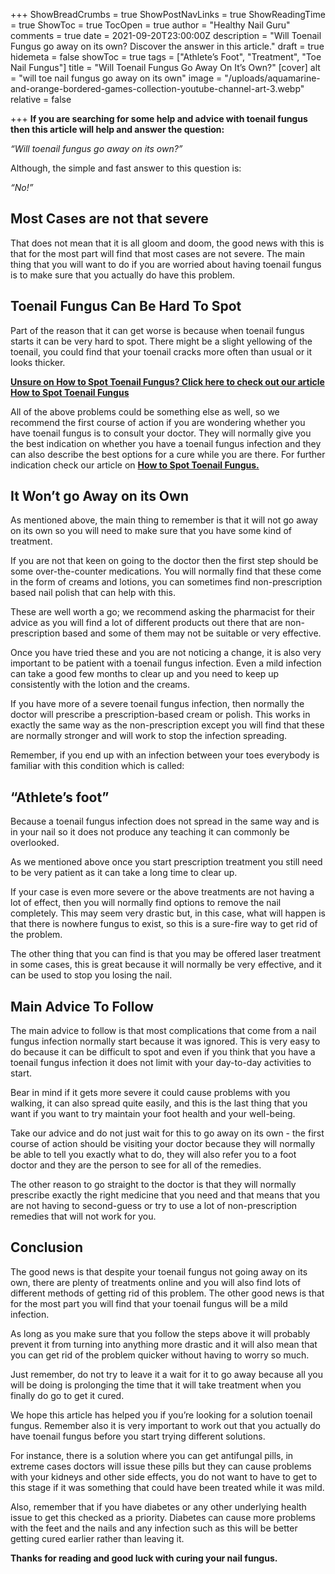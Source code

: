 +++
ShowBreadCrumbs = true
ShowPostNavLinks = true
ShowReadingTime = true
ShowToc = true
TocOpen = true
author = "Healthy Nail Guru"
comments = true
date = 2021-09-20T23:00:00Z
description = "Will Toenail Fungus go away on its own? Discover the answer in this article."
draft = true
hidemeta = false
showToc = true
tags = ["Athlete’s Foot", "Treatment", "Toe Nail Fungus"]
title = "Will Toenail Fungus Go Away On It’s Own?"
[cover]
alt = "will toe nail fungus go away on its own"
image = "/uploads/aquamarine-and-orange-bordered-games-collection-youtube-channel-art-3.webp"
relative = false

+++
**If you are searching for some help and advice with toenail fungus then this article will help and answer the question:**

_“Will toenail fungus go away on its own?”_

Although, the simple and fast answer to this question is:

_“No!”_

## Most Cases are not that severe

That does not mean that it is all gloom and doom, the good news with this is that for the most part will find that most cases are not severe. The main thing that you will want to do if you are worried about having toenail fungus is to make sure that you actually do have this problem.

## Toenail Fungus Can Be Hard To Spot

Part of the reason that it can get worse is because when toenail fungus starts it can be very hard to spot. There might be a slight yellowing of the toenail, you could find that your toenail cracks more often than usual or it looks thicker.

[**Unsure on How to Spot Toenail Fungus? Click here to check out our article How to Spot Toenail Fungus**](https://healthynailguru.com/posts/how-to-spot-toe-nail-fungus/)

All of the above problems could be something else as well, so we recommend the first course of action if you are wondering whether you have toenail fungus is to consult your doctor. They will normally give you the best indication on whether you have a toenail fungus infection and they can also describe the best options for a cure while you are there.  For further indication check our article on [**How to Spot Toenail Fungus.**](https://healthynailguru.com/posts/how-to-spot-toe-nail-fungus/)

## It Won’t go Away on its Own

As mentioned above, the main thing to remember is that it will not go away on its own so you will need to make sure that you have some kind of treatment.

If you are not that keen on going to the doctor then the first step should be some over-the-counter medications. You will normally find that these come in the form of creams and lotions, you can sometimes find non-prescription based nail polish that can help with this.

These are well worth a go; we recommend asking the pharmacist for their advice as you will find a lot of different products out there that are non-prescription based and some of them may not be suitable or very effective.

Once you have tried these and you are not noticing a change, it is also very important to be patient with a toenail fungus infection. Even a mild infection can take a good few months to clear up and you need to keep up consistently with the lotion and the creams.

If you have more of a severe toenail fungus infection, then normally the doctor will prescribe a prescription-based cream or polish. This works in exactly the same way as the non-prescription except you will find that these are normally stronger and will work to stop the infection spreading.

Remember, if you end up with an infection between your toes everybody is familiar with this condition which is called:

## “Athlete’s foot”

Because a toenail fungus infection does not spread in the same way and is in your nail so it does not produce any teaching it can commonly be overlooked.

As we mentioned above once you start prescription treatment you still need to be very patient as it can take a long time to clear up.

If your case is even more severe or the above treatments are not having a lot of effect, then you will normally find options to remove the nail completely. This may seem very drastic but, in this case, what will happen is that there is nowhere fungus to exist, so this is a sure-fire way to get rid of the problem.

The other thing that you can find is that you may be offered laser treatment in some cases, this is great because it will normally be very effective, and it can be used to stop you losing the nail.

## Main Advice To Follow

The main advice to follow is that most complications that come from a nail fungus infection normally start because it was ignored. This is very easy to do because it can be difficult to spot and even if you think that you have a toenail fungus infection it does not limit with your day-to-day activities to start.

Bear in mind if it gets more severe it could cause problems with you walking, it can also spread quite easily, and this is the last thing that you want if you want to try maintain your foot health and your well-being.

Take our advice and do not just wait for this to go away on its own - the first course of action should be visiting your doctor because they will normally be able to tell you exactly what to do, they will also refer you to a foot doctor and they are the person to see for all of the remedies.

The other reason to go straight to the doctor is that they will normally prescribe exactly the right medicine that you need and that means that you are not having to second-guess or try to use a lot of non-prescription remedies that will not work for you.

## Conclusion

The good news is that despite your toenail fungus not going away on its own, there are plenty of treatments online and you will also find lots of different methods of getting rid of this problem. The other good news is that for the most part you will find that your toenail fungus will be a mild infection.

As long as you make sure that you follow the steps above it will probably prevent it from turning into anything more drastic and it will also mean that you can get rid of the problem quicker without having to worry so much.

Just remember, do not try to leave it a wait for it to go away because all you will be doing is prolonging the time that it will take treatment when you finally do go to get it cured.

We hope this article has helped you if you’re looking for a solution toenail fungus. Remember also it is very important to work out that you actually do have toenail fungus before you start trying different solutions.

For instance, there is a solution where you can get antifungal pills, in extreme cases doctors will issue these pills but they can cause problems with your kidneys and other side effects, you do not want to have to get to this stage if it was something that could have been treated while it was mild.

Also, remember that if you have diabetes or any other underlying health issue to get this checked as a priority. Diabetes can cause more problems with the feet and the nails and any infection such as this will be better getting cured earlier rather than leaving it.

**Thanks for reading and good luck with curing your nail fungus.**